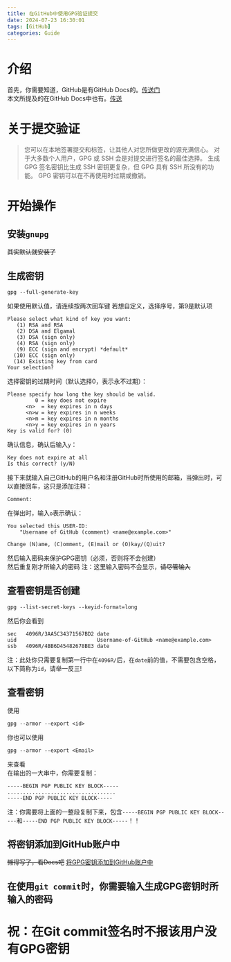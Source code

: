 ```yaml
---
title: 在GitHub中使用GPG验证提交
date: 2024-07-23 16:30:01
tags: [GitHub]
categories: Guide
---
```

# 介绍
首先，你需要知道，GitHub是有GitHub Docs的。[传送门](https://docs.github.com/zh)\
本文所提及的在GitHub Docs中也有。[传送](https://docs.github.com/zh/authentication/managing-commit-signature-verification/about-commit-signature-verification)

# 关于提交验证
> 您可以在本地签署提交和标签，让其他人对您所做更改的源充满信心。 
> 对于大多数个人用户，GPG 或 SSH 会是对提交进行签名的最佳选择。
> 生成 GPG 签名密钥比生成 SSH 密钥更复杂，但 GPG 具有 SSH 所没有的功能。 GPG 密钥可以在不再使用时过期或撤销。

# 开始操作
## 安装`gnupg`
~~其实默认就安装了~~

## 生成密钥
```
gpg --full-generate-key
```
如果使用默认值，请连续按两次回车键
若想自定义，选择序号，第9是默认项
```
Please select what kind of key you want:
   (1) RSA and RSA
   (2) DSA and Elgamal
   (3) DSA (sign only)
   (4) RSA (sign only)
   (9) ECC (sign and encrypt) *default*
  (10) ECC (sign only)
  (14) Existing key from card
Your selection?
```

选择密钥的过期时间（默认选择0，表示永不过期）：
```
Please specify how long the key should be valid.
         0 = key does not expire
      <n>  = key expires in n days
      <n>w = key expires in n weeks
      <n>m = key expires in n months
      <n>y = key expires in n years
Key is valid for? (0)
```
确认信息，确认后输入`y`：
```
Key does not expire at all
Is this correct? (y/N)
```

接下来就输入自己GitHub的用户名和注册GitHub时所使用的邮箱，当弹出时，可以直接回车，这只是添加注释：
```
Comment:
```

在弹出时，输入`o`表示确认：
```
You selected this USER-ID:
    "Username of GitHub (comment) <name@example.com>"

Change (N)ame, (C)omment, (E)mail or (O)kay/(Q)uit?
```

然后输入密码来保护GPG密钥（必须，否则将不会创建）\
然后重复刚才所输入的密码
注：这里输入密码不会显示，~~请尽管输入~~
## 查看密钥是否创建
```
gpg --list-secret-keys --keyid-format=long
```
然后你会看到
```
sec   4096R/3AA5C34371567BD2 date 
uid                          Username-of-GitHub <name@example.com>
ssb   4096R/4BB6D45482678BE3 date
```
注：此处你只需要复制第一行中在`4096R/`后，在`date`前的值，不需要包含空格，以下简称为`id`，请举一反三!
## 查看密钥
使用
```
gpg --armor --export <id>
```
你也可以使用
```
gpg --armor --export <Email>
```
来查看\
在输出的一大串中，你需要复制：
```
-----BEGIN PGP PUBLIC KEY BLOCK-----
...................................
-----END PGP PUBLIC KEY BLOCK-----
```
注：你需要将上面的一整段复制下来，包含`-----BEGIN PGP PUBLIC KEY BLOCK-----`和`-----END PGP PUBLIC KEY BLOCK-----`！！
## 将密钥添加到GitHub账户中
~~懒得写了，看Docs吧~~
[将GPG密钥添加到GitHub账户中](https://docs.github.com/zh/authentication/managing-commit-signature-verification/adding-a-gpg-key-to-your-github-account)
## 在使用`git commit`时，你需要输入生成GPG密钥时所输入的密码
# 祝：在Git commit签名时不报该用户没有GPG密钥
